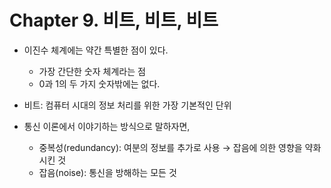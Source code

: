 # Chapter 9. 비트, 비트, 비트

- 이진수 체계에는 약간 특별한 점이 있다.
    - 가장 간단한 숫자 체계라는 점
    - 0과 1의 두 가지 숫자밖에는 없다.

- 비트: 컴퓨터 시대의 정보 처리를 위한 가장 기본적인 단위

- 통신 이론에서 이야기하는 방식으로 말하자면,
    - 중복성(redundancy): 여분의 정보를 추가로 사용 → 잡음에 의한 영향을 약화시킨 것
    - 잡음(noise): 통신을 방해하는 모든 것
